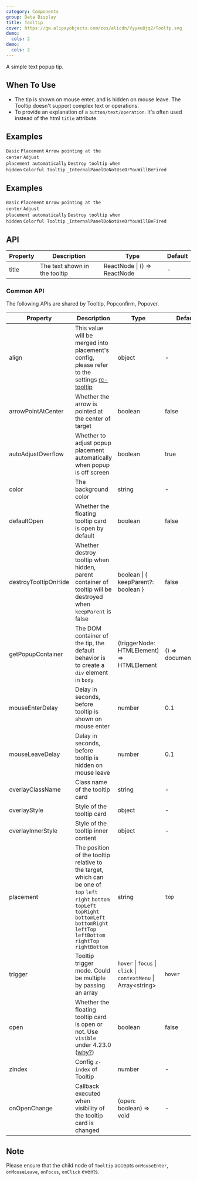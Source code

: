 ```yaml
---
category: Components
group: Data Display
title: Tooltip
cover: https://gw.alipayobjects.com/zos/alicdn/Vyyeu8jq2/Tooltp.svg
demo:
  cols: 2
demo:
  cols: 2
---
```


A simple text popup tip.

## When To Use

- The tip is shown on mouse enter, and is hidden on mouse leave. The Tooltip doesn't support complex text or operations.
- To provide an explanation of a `button/text/operation`. It's often used instead of the html `title` attribute.

## Examples

<code src="./demo/basic.tsx">Basic</code>
<code src="./demo/placement.tsx">Placement</code>
<code src="./demo/arrow-point-at-center.tsx">Arrow pointing at the center</code>
<code src="./demo/auto-adjust-overflow.tsx">Adjust placement automatically</code>
<code src="./demo/destroy-tooltip-on-hide.tsx">Destroy tooltip when hidden</code>
<code src="./demo/colorful.tsx">Colorful Tooltip</code>
<code src="./demo/render-panel.tsx">\_InternalPanelDoNotUseOrYouWillBeFired</code>

## Examples

<code src="./demo/basic.tsx">Basic</code>
<code src="./demo/placement.tsx">Placement</code>
<code src="./demo/arrow-point-at-center.tsx">Arrow pointing at the center</code>
<code src="./demo/auto-adjust-overflow.tsx">Adjust placement automatically</code>
<code src="./demo/destroy-tooltip-on-hide.tsx">Destroy tooltip when hidden</code>
<code src="./demo/colorful.tsx">Colorful Tooltip</code>
<code src="./demo/render-panel.tsx">\_InternalPanelDoNotUseOrYouWillBeFired</code>

## API

| Property | Description                   | Type                         | Default |
| -------- | ----------------------------- | ---------------------------- | ------- |
| title    | The text shown in the tooltip | ReactNode \| () => ReactNode | -       |

### Common API

The following APIs are shared by Tooltip, Popconfirm, Popover.

| Property             | Description                                                                                                                                                                                           | Type                                                               | Default             | Version |
| -------------------- | ----------------------------------------------------------------------------------------------------------------------------------------------------------------------------------------------------- | ------------------------------------------------------------------ | ------------------- | ------- |
| align                | This value will be merged into placement's config, please refer to the settings [rc-tooltip](https://github.com/react-component/tooltip)                                                              | object                                                             | -                   |         |
| arrowPointAtCenter   | Whether the arrow is pointed at the center of target                                                                                                                                                  | boolean                                                            | false               |         |
| autoAdjustOverflow   | Whether to adjust popup placement automatically when popup is off screen                                                                                                                              | boolean                                                            | true                |         |
| color                | The background color                                                                                                                                                                                  | string                                                             | -                   | 4.3.0   |
| defaultOpen          | Whether the floating tooltip card is open by default                                                                                                                                                  | boolean                                                            | false               | 4.23.0  |
| destroyTooltipOnHide | Whether destroy tooltip when hidden, parent container of tooltip will be destroyed when `keepParent` is false                                                                                         | boolean \| { keepParent?: boolean }                                | false               |         |
| getPopupContainer    | The DOM container of the tip, the default behavior is to create a `div` element in `body`                                                                                                             | (triggerNode: HTMLElement) => HTMLElement                          | () => document.body |         |
| mouseEnterDelay      | Delay in seconds, before tooltip is shown on mouse enter                                                                                                                                              | number                                                             | 0.1                 |         |
| mouseLeaveDelay      | Delay in seconds, before tooltip is hidden on mouse leave                                                                                                                                             | number                                                             | 0.1                 |         |
| overlayClassName     | Class name of the tooltip card                                                                                                                                                                        | string                                                             | -                   |         |
| overlayStyle         | Style of the tooltip card                                                                                                                                                                             | object                                                             | -                   |         |
| overlayInnerStyle    | Style of the tooltip inner content                                                                                                                                                                    | object                                                             | -                   |         |
| placement            | The position of the tooltip relative to the target, which can be one of `top` `left` `right` `bottom` `topLeft` `topRight` `bottomLeft` `bottomRight` `leftTop` `leftBottom` `rightTop` `rightBottom` | string                                                             | `top`               |         |
| trigger              | Tooltip trigger mode. Could be multiple by passing an array                                                                                                                                           | `hover` \| `focus` \| `click` \| `contextMenu` \| Array&lt;string> | `hover`             |         |
| open                 | Whether the floating tooltip card is open or not. Use `visible` under 4.23.0 ([why?](/docs/react/faq#why-open))                                                                                       | boolean                                                            | false               | 4.23.0  |
| zIndex               | Config `z-index` of Tooltip                                                                                                                                                                           | number                                                             | -                   |         |
| onOpenChange         | Callback executed when visibility of the tooltip card is changed                                                                                                                                      | (open: boolean) => void                                            | -                   | 4.23.0  |

## Note

Please ensure that the child node of `Tooltip` accepts `onMouseEnter`, `onMouseLeave`, `onFocus`, `onClick` events.
